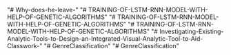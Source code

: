 "# Why-does-he-leave-" 
"# TRAINING-OF-LSTM-RNN-MODEL-WITH-HELP-OF-GENETIC-ALGORITHMS" 
"# TRAINING-OF-LSTM-RNN-MODEL-WITH-HELP-OF-GENETIC-ALGORITHMS" 
"# TRAINING-OF-LSTM-RNN-MODEL-WITH-HELP-OF-GENETIC-ALGORITHMS" 
"# Investigating-Existing-Analytic-Tools-to-Design-an-Integrated-Visual-Analytic-Tool-to-Aid-Classwork-" 
"# GenreClassification" 
"# GenreClassification" 
